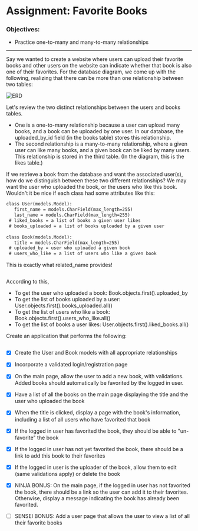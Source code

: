 # Assignment: Favorite Books
### Objectives:
- Practice one-to-many and many-to-many relationships
<hr>
Say we wanted to create a website where users can upload their favorite books and other users on the website can indicate whether that book is also one of their favorites. For the database diagram, we come up with the following, realizing that there can be more than one relationship between two tables:

![ERD]()

Let's review the two distinct relationships between the users and books tables.

- One is a one-to-many relationship because a user can upload many books, and a book can be uploaded by one user. In our database, the uploaded_by_id field (in the books table) stores this relationship. 
- The second relationship is a many-to-many relationship, where a given user can like many books, and a given book can be liked by many users. This relationship is stored in the third table. (In the diagram, this is the likes table.)

If we retrieve a book from the database and want the associated user(s), how do we distinguish between these two different relationships? We may want the user who uploaded the book, or the users who like this book. Wouldn't it be nice if each class had some attributes like this:

 ```md
class User(models.Model):
    first_name = models.CharField(max_length=255)
    last_name = models.CharField(max_length=255)
  # liked_books = a list of books a given user likes
  # books_uploaded = a list of books uploaded by a given user
    
class Book(models.Model):
    title = models.CharField(max_length=255)
  # uploaded_by = user who uploaded a given book
  # users_who_like = a list of users who like a given book
````

This is exactly what related_name provides!

![]()

According to this,

- To get the user who uploaded a book: Book.objects.first().uploaded_by
- To get the list of books uploaded by a user: User.objects.first().books_uploaded.all()
- To get the list of users who like a book: Book.objects.first().users_who_like.all()
- To get the list of books a user likes: User.objects.first().liked_books.all()

Create an application that performs the following:

![]()

- [x] Create the User and Book models with all appropriate relationships

- [x] Incorporate a validated login/registration page

- [x] On the main page, allow the user to add a new book, with validations. Added books should automatically be favorited by the logged in user.

- [x] Have a list of all the books on the main page displaying the title and the user who uploaded the book

- [x] When the title is clicked, display a page with the book's information, including a list of all users who have favorited that book

- [x] If the logged in user has favorited the book, they should be able to "un-favorite" the book

- [x] If the logged in user has not yet favorited the book, there should be a link to add this book to their favorites

- [x] If the logged in user is the uploader of the book, allow them to edit (same validations apply) or delete the book

- [x] NINJA BONUS: On the main page, if the logged in user has not favorited the book, there should be a link so the user can add it to their favorites. Otherwise, display a message indicating the book has already been favorited.

- [ ] SENSEI BONUS: Add a user page that allows the user to view a list of all their favorite books
